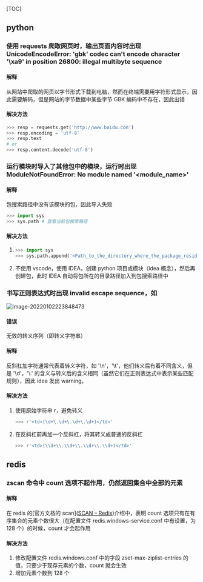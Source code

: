 [TOC]

## python

### 使用 requests 爬取网页时，输出页面内容时出现 UnicodeEncodeError: 'gbk' codec can't encode character '\xa9' in position 26800: illegal multibyte sequence

#### 解释

从网站中爬取的网页以字节形式下载到电脑，然而在终端需要用字符形式显示，因此需要解码，但是网站的字节数据中某些字节 GBK 编码中不存在，因此出错

#### 解决方法

```python
>>> resp = requests.get('http://www.baidu.com')
>>> resp.encoding = 'utf-8'
>>> resp.text
# or
>>> resp.content.decode('utf-8')
```

### 运行模块时导入了其他包中的模块，运行时出现 ModuleNotFoundError: No module named '<module_name>'

#### 解释

包搜索路径中没有该模块的包，因此导入失败

```python
>>> import sys
>>> sys.path # 查看当前包搜索路径
```

#### 解决方法

1. ```python
   >>> import sys
   >>> sys.path.append('<Path_to_the_directory_where_the_package_resides>')
   ```

2. 不使用 vscode，使用 IDEA，创建 python 项目或模块（idea 概念），然后再创建包，此时 IDEA 自动将包所在的目录路径加入到包搜索路径中

### 书写正则表达式时出现 invalid escape sequence，如

![image-20220102223848473](C:\Users\Hans\AppData\Roaming\Typora\typora-user-images\image-20220102223848473.png)

#### 错误

无效的转义序列（即转义字符串）

#### 解释

反斜杠加字符通常代表着转义字符，如 '\n'，'\t'，他们转义后有着不同含义，但是 '\d'，'\\.' 的含义与转义后的含义相同（虽然它们在正则表达式中表示某些匹配规则），因此 idea 发出 warning。

#### 解决方法

1. 使用原始字符串 r<string>，避免转义
   
   ```python
   >>> r'<td>(\d+\.\d+\.\d+\.\d+)</td>'
   ```

2. 在反斜杠前再加一个反斜杠，将其转义成普通的反斜杠
   
   ```python
   >>> r'<td>(\\d+\\.\\d+\\.\\d+\\.\\d+)</td>'
   ```

## redis

### zscan 命令中 count 选项不起作用，仍然返回集合中全部的元素

#### 解释

在 redis 的[官方文档的 scan]([SCAN – Redis](https://redis.io/commands/scan))介绍中，表明 count 选项只有在有序集合的元素个数很大（在配置文件 redis.windows-service.conf 中有设置，为 128 个）的时候，count 才会起作用

#### 解决方法

1. 修改配置文件 redis.windows.conf 中的字段 zset-max-ziplist-entries 的值，只要少于现存元素的个数，count 就会生效
2. 增加元素个数到 128 个
